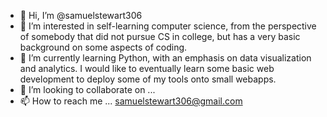 - 👋 Hi, I’m @samuelstewart306
- 👀 I’m interested in self-learning computer science, from the perspective of somebody that did not pursue CS in college, but has a very basic background on some aspects of coding. 
- 🌱 I’m currently learning Python, with an emphasis on data visualization and analytics. I would like to eventually learn some basic web development to deploy some of my tools onto small webapps. 
- 💞️ I’m looking to collaborate on ...
- 📫 How to reach me ... samuelstewart306@gmail.com 

<!---
samuelstewart306/samuelstewart306 is a ✨ special ✨ repository because its `README.md` (this file) appears on your GitHub profile.
You can click the Preview link to take a look at your changes.
--->
